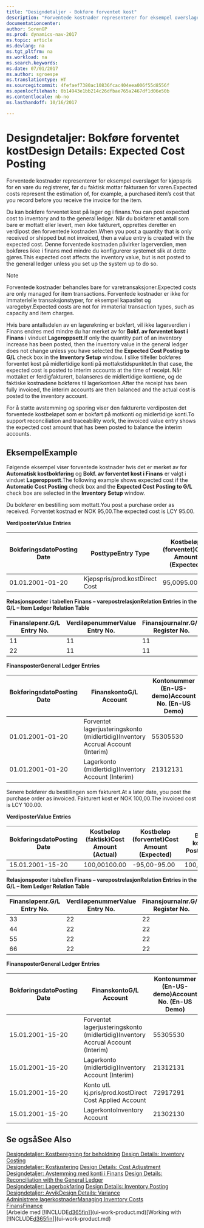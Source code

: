 ```yaml
---
title: "Designdetaljer - Bokføre forventet kost"
description: "Forventede kostnader representerer for eksempel overslaget for kjøpspris for en vare du registrerer, før du faktisk mottar fakturaen for varen."
documentationcenter: 
author: SorenGP
ms.prod: dynamics-nav-2017
ms.topic: article
ms.devlang: na
ms.tgt_pltfrm: na
ms.workload: na
ms.search.keywords: 
ms.date: 07/01/2017
ms.author: sgroespe
ms.translationtype: HT
ms.sourcegitcommit: 4fefaef7380ac10836fcac404eea006f55d8556f
ms.openlocfilehash: 0b14943e1bb214c26dfbae765a2467df1d06e50b
ms.contentlocale: nb-no
ms.lasthandoff: 10/16/2017

---
```

# <a name="design-details-expected-cost-posting"></a><span data-ttu-id="ca57e-103">Designdetaljer: Bokføre forventet kost</span><span class="sxs-lookup"><span data-stu-id="ca57e-103">Design Details: Expected Cost Posting</span></span>
<span data-ttu-id="ca57e-104">Forventede kostnader representerer for eksempel overslaget for kjøpspris for en vare du registrerer, før du faktisk mottar fakturaen for varen.</span><span class="sxs-lookup"><span data-stu-id="ca57e-104">Expected costs represent the estimation of, for example, a purchased item’s cost that you record before you receive the invoice for the item.</span></span>  

 <span data-ttu-id="ca57e-105">Du kan bokføre forventet kost på lager og i finans.</span><span class="sxs-lookup"><span data-stu-id="ca57e-105">You can post expected cost to inventory and to the general ledger.</span></span> <span data-ttu-id="ca57e-106">Når du bokfører et antall som bare er mottatt eller levert, men ikke fakturert, opprettes deretter en verdipost den forventede kostnaden.</span><span class="sxs-lookup"><span data-stu-id="ca57e-106">When you post a quantity that is only received or shipped but not invoiced, then a value entry is created with the expected cost.</span></span> <span data-ttu-id="ca57e-107">Denne forventede kostnaden påvirker lagerverdien, men bokføres ikke i finans med mindre du konfigurerer systemet slik at dette gjøres.</span><span class="sxs-lookup"><span data-stu-id="ca57e-107">This expected cost affects the inventory value, but is not posted to the general ledger unless you set up the system up to do so.</span></span>  

> [!NOTE]  
>  <span data-ttu-id="ca57e-108">Forventede kostnader behandles bare for varetransaksjoner.</span><span class="sxs-lookup"><span data-stu-id="ca57e-108">Expected costs are only managed for item transactions.</span></span> <span data-ttu-id="ca57e-109">Forventede kostnader er ikke for immaterielle transaksjonstyper, for eksempel kapasitet og varegebyr.</span><span class="sxs-lookup"><span data-stu-id="ca57e-109">Expected costs are not for immaterial transaction types, such as capacity and item charges.</span></span>  

 <span data-ttu-id="ca57e-110">Hvis bare antallsdelen av en lagerøkning er bokført, vil ikke lagerverdien i Finans endres med mindre du har merket av for **Bokf. av forventet kost i Finans** i vinduet **Lageroppsett**.</span><span class="sxs-lookup"><span data-stu-id="ca57e-110">If only the quantity part of an inventory increase has been posted, then the inventory value in the general ledger does not change unless you have selected the **Expected Cost Posting to G/L** check box in the **Inventory Setup** window.</span></span> <span data-ttu-id="ca57e-111">I slike tilfeller bokføres forventet kost på midlertidige konti på mottakstidspunktet.</span><span class="sxs-lookup"><span data-stu-id="ca57e-111">In that case, the expected cost is posted to interim accounts at the time of receipt.</span></span> <span data-ttu-id="ca57e-112">Når mottaket er ferdigfakturert, balanseres de midlertidige kontiene, og de faktiske kostnadene bokføres til lagerkontoen.</span><span class="sxs-lookup"><span data-stu-id="ca57e-112">After the receipt has been fully invoiced, the interim accounts are then balanced and the actual cost is posted to the inventory account.</span></span>  

 <span data-ttu-id="ca57e-113">For å støtte avstemming og sporing viser den fakturerte verdiposten det forventede kostbeløpet som er bokført på motkonti og midlertidige konti.</span><span class="sxs-lookup"><span data-stu-id="ca57e-113">To support reconciliation and traceability work, the invoiced value entry shows the expected cost amount that has been posted to balance the interim accounts.</span></span>  

## <a name="example"></a><span data-ttu-id="ca57e-114">Eksempel</span><span class="sxs-lookup"><span data-stu-id="ca57e-114">Example</span></span>  
 <span data-ttu-id="ca57e-115">Følgende eksempel viser forventede kostnader hvis det er merket av for **Automatisk kostbokføring** og **Bokf. av forventet kost i Finans** er valgt i vinduet **Lageroppsett**.</span><span class="sxs-lookup"><span data-stu-id="ca57e-115">The following example shows expected cost if the **Automatic Cost Posting** check box and the **Expected Cost Posting to G/L** check box are selected in the **Inventory Setup** window.</span></span>  

 <span data-ttu-id="ca57e-116">Du bokfører en bestilling som mottatt.</span><span class="sxs-lookup"><span data-stu-id="ca57e-116">You post a purchase order as received.</span></span> <span data-ttu-id="ca57e-117">Forventet kostnad er NOK 95,00.</span><span class="sxs-lookup"><span data-stu-id="ca57e-117">The expected cost is LCY 95.00.</span></span>  

 <span data-ttu-id="ca57e-118">**Verdiposter**</span><span class="sxs-lookup"><span data-stu-id="ca57e-118">**Value Entries**</span></span>  

|<span data-ttu-id="ca57e-119">Bokføringsdato</span><span class="sxs-lookup"><span data-stu-id="ca57e-119">Posting Date</span></span>|<span data-ttu-id="ca57e-120">Posttype</span><span class="sxs-lookup"><span data-stu-id="ca57e-120">Entry Type</span></span>|<span data-ttu-id="ca57e-121">Kostbeløp (forventet)</span><span class="sxs-lookup"><span data-stu-id="ca57e-121">Cost Amount (Expected)</span></span>|<span data-ttu-id="ca57e-122">Forventet kost bokført i Finans</span><span class="sxs-lookup"><span data-stu-id="ca57e-122">Expected Cost Posted to G/L</span></span>|<span data-ttu-id="ca57e-123">Forventet kostnad</span><span class="sxs-lookup"><span data-stu-id="ca57e-123">Expected Cost</span></span>|<span data-ttu-id="ca57e-124">Varepostnr.</span><span class="sxs-lookup"><span data-stu-id="ca57e-124">Item Ledger Entry No.</span></span>|<span data-ttu-id="ca57e-125">Løpenr.</span><span class="sxs-lookup"><span data-stu-id="ca57e-125">Entry No.</span></span>|  
|------------------|----------------|------------------------------|----------------------------------|-------------------|---------------------------|---------------|  
|<span data-ttu-id="ca57e-126">01.01.20</span><span class="sxs-lookup"><span data-stu-id="ca57e-126">01-01-20</span></span>|<span data-ttu-id="ca57e-127">Kjøpspris/prod.kost</span><span class="sxs-lookup"><span data-stu-id="ca57e-127">Direct Cost</span></span>|<span data-ttu-id="ca57e-128">95,00</span><span class="sxs-lookup"><span data-stu-id="ca57e-128">95.00</span></span>|<span data-ttu-id="ca57e-129">95,00</span><span class="sxs-lookup"><span data-stu-id="ca57e-129">95.00</span></span>|<span data-ttu-id="ca57e-130">Ja</span><span class="sxs-lookup"><span data-stu-id="ca57e-130">Yes</span></span>|<span data-ttu-id="ca57e-131">1</span><span class="sxs-lookup"><span data-stu-id="ca57e-131">1</span></span>|<span data-ttu-id="ca57e-132">1</span><span class="sxs-lookup"><span data-stu-id="ca57e-132">1</span></span>|  

 <span data-ttu-id="ca57e-133">**Relasjonsposter i tabellen Finans – varepostrelasjon**</span><span class="sxs-lookup"><span data-stu-id="ca57e-133">**Relation Entries in the G/L – Item Ledger Relation Table**</span></span>  

|<span data-ttu-id="ca57e-134">Finansløpenr.</span><span class="sxs-lookup"><span data-stu-id="ca57e-134">G/L Entry No.</span></span>|<span data-ttu-id="ca57e-135">Verdiløpenummer</span><span class="sxs-lookup"><span data-stu-id="ca57e-135">Value Entry No.</span></span>|<span data-ttu-id="ca57e-136">Finansjournalnr.</span><span class="sxs-lookup"><span data-stu-id="ca57e-136">G/L Register No.</span></span>|  
|--------------------|---------------------|-----------------------|  
|<span data-ttu-id="ca57e-137">1</span><span class="sxs-lookup"><span data-stu-id="ca57e-137">1</span></span>|<span data-ttu-id="ca57e-138">1</span><span class="sxs-lookup"><span data-stu-id="ca57e-138">1</span></span>|<span data-ttu-id="ca57e-139">1</span><span class="sxs-lookup"><span data-stu-id="ca57e-139">1</span></span>|  
|<span data-ttu-id="ca57e-140">2</span><span class="sxs-lookup"><span data-stu-id="ca57e-140">2</span></span>|<span data-ttu-id="ca57e-141">1</span><span class="sxs-lookup"><span data-stu-id="ca57e-141">1</span></span>|<span data-ttu-id="ca57e-142">1</span><span class="sxs-lookup"><span data-stu-id="ca57e-142">1</span></span>|  

 <span data-ttu-id="ca57e-143">**Finansposter**</span><span class="sxs-lookup"><span data-stu-id="ca57e-143">**General Ledger Entries**</span></span>  

|<span data-ttu-id="ca57e-144">Bokføringsdato</span><span class="sxs-lookup"><span data-stu-id="ca57e-144">Posting Date</span></span>|<span data-ttu-id="ca57e-145">Finanskonto</span><span class="sxs-lookup"><span data-stu-id="ca57e-145">G/L Account</span></span>|<span data-ttu-id="ca57e-146">Kontonummer (En-US-demo)</span><span class="sxs-lookup"><span data-stu-id="ca57e-146">Account No. (En-US Demo)</span></span>|<span data-ttu-id="ca57e-147">Beløp</span><span class="sxs-lookup"><span data-stu-id="ca57e-147">Amount</span></span>|<span data-ttu-id="ca57e-148">Løpenr.</span><span class="sxs-lookup"><span data-stu-id="ca57e-148">Entry No.</span></span>|  
|------------------|------------------|---------------------------------|------------|---------------|  
|<span data-ttu-id="ca57e-149">01.01.20</span><span class="sxs-lookup"><span data-stu-id="ca57e-149">01-01-20</span></span>|<span data-ttu-id="ca57e-150">Forventet lagerjusteringskonto (midlertidig)</span><span class="sxs-lookup"><span data-stu-id="ca57e-150">Inventory Accrual Account (Interim)</span></span>|<span data-ttu-id="ca57e-151">5530</span><span class="sxs-lookup"><span data-stu-id="ca57e-151">5530</span></span>|<span data-ttu-id="ca57e-152">-95,00</span><span class="sxs-lookup"><span data-stu-id="ca57e-152">-95.00</span></span>|<span data-ttu-id="ca57e-153">2</span><span class="sxs-lookup"><span data-stu-id="ca57e-153">2</span></span>|  
|<span data-ttu-id="ca57e-154">01.01.20</span><span class="sxs-lookup"><span data-stu-id="ca57e-154">01-01-20</span></span>|<span data-ttu-id="ca57e-155">Lagerkonto (midlertidig)</span><span class="sxs-lookup"><span data-stu-id="ca57e-155">Inventory Account (Interim)</span></span>|<span data-ttu-id="ca57e-156">2131</span><span class="sxs-lookup"><span data-stu-id="ca57e-156">2131</span></span>|<span data-ttu-id="ca57e-157">95,00</span><span class="sxs-lookup"><span data-stu-id="ca57e-157">95.00</span></span>|<span data-ttu-id="ca57e-158">1</span><span class="sxs-lookup"><span data-stu-id="ca57e-158">1</span></span>|  

 <span data-ttu-id="ca57e-159">Senere bokfører du bestillingen som fakturert.</span><span class="sxs-lookup"><span data-stu-id="ca57e-159">At a later date, you post the purchase order as invoiced.</span></span> <span data-ttu-id="ca57e-160">Fakturert kost er NOK 100,00.</span><span class="sxs-lookup"><span data-stu-id="ca57e-160">The invoiced cost is LCY 100.00.</span></span>  

 <span data-ttu-id="ca57e-161">**Verdiposter**</span><span class="sxs-lookup"><span data-stu-id="ca57e-161">**Value Entries**</span></span>  

|<span data-ttu-id="ca57e-162">Bokføringsdato</span><span class="sxs-lookup"><span data-stu-id="ca57e-162">Posting Date</span></span>|<span data-ttu-id="ca57e-163">Kostbeløp (faktisk)</span><span class="sxs-lookup"><span data-stu-id="ca57e-163">Cost Amount (Actual)</span></span>|<span data-ttu-id="ca57e-164">Kostbeløp (forventet)</span><span class="sxs-lookup"><span data-stu-id="ca57e-164">Cost Amount (Expected)</span></span>|<span data-ttu-id="ca57e-165">Bokført kost</span><span class="sxs-lookup"><span data-stu-id="ca57e-165">Cost Posted to G/L</span></span>|<span data-ttu-id="ca57e-166">Forventet kostnad</span><span class="sxs-lookup"><span data-stu-id="ca57e-166">Expected Cost</span></span>|<span data-ttu-id="ca57e-167">Varepostnr.</span><span class="sxs-lookup"><span data-stu-id="ca57e-167">Item Ledger Entry No.</span></span>|<span data-ttu-id="ca57e-168">Løpenr.</span><span class="sxs-lookup"><span data-stu-id="ca57e-168">Entry No.</span></span>|  
|------------------|----------------------------|------------------------------|-------------------------|-------------------|---------------------------|---------------|  
|<span data-ttu-id="ca57e-169">15.01.20</span><span class="sxs-lookup"><span data-stu-id="ca57e-169">01-15-20</span></span>|<span data-ttu-id="ca57e-170">100,00</span><span class="sxs-lookup"><span data-stu-id="ca57e-170">100.00</span></span>|<span data-ttu-id="ca57e-171">-95,00</span><span class="sxs-lookup"><span data-stu-id="ca57e-171">-95.00</span></span>|<span data-ttu-id="ca57e-172">100,00</span><span class="sxs-lookup"><span data-stu-id="ca57e-172">100.00</span></span>|<span data-ttu-id="ca57e-173">Nei</span><span class="sxs-lookup"><span data-stu-id="ca57e-173">No</span></span>|<span data-ttu-id="ca57e-174">1</span><span class="sxs-lookup"><span data-stu-id="ca57e-174">1</span></span>|<span data-ttu-id="ca57e-175">2</span><span class="sxs-lookup"><span data-stu-id="ca57e-175">2</span></span>|  

 <span data-ttu-id="ca57e-176">**Relasjonsposter i tabellen Finans – varepostrelasjon**</span><span class="sxs-lookup"><span data-stu-id="ca57e-176">**Relation Entries in the G/L – Item Ledger Relation Table**</span></span>  

|<span data-ttu-id="ca57e-177">Finansløpenr.</span><span class="sxs-lookup"><span data-stu-id="ca57e-177">G/L Entry No.</span></span>|<span data-ttu-id="ca57e-178">Verdiløpenummer</span><span class="sxs-lookup"><span data-stu-id="ca57e-178">Value Entry No.</span></span>|<span data-ttu-id="ca57e-179">Finansjournalnr.</span><span class="sxs-lookup"><span data-stu-id="ca57e-179">G/L Register No.</span></span>|  
|--------------------|---------------------|-----------------------|  
|<span data-ttu-id="ca57e-180">3</span><span class="sxs-lookup"><span data-stu-id="ca57e-180">3</span></span>|<span data-ttu-id="ca57e-181">2</span><span class="sxs-lookup"><span data-stu-id="ca57e-181">2</span></span>|<span data-ttu-id="ca57e-182">2</span><span class="sxs-lookup"><span data-stu-id="ca57e-182">2</span></span>|  
|<span data-ttu-id="ca57e-183">4</span><span class="sxs-lookup"><span data-stu-id="ca57e-183">4</span></span>|<span data-ttu-id="ca57e-184">2</span><span class="sxs-lookup"><span data-stu-id="ca57e-184">2</span></span>|<span data-ttu-id="ca57e-185">2</span><span class="sxs-lookup"><span data-stu-id="ca57e-185">2</span></span>|  
|<span data-ttu-id="ca57e-186">5</span><span class="sxs-lookup"><span data-stu-id="ca57e-186">5</span></span>|<span data-ttu-id="ca57e-187">2</span><span class="sxs-lookup"><span data-stu-id="ca57e-187">2</span></span>|<span data-ttu-id="ca57e-188">2</span><span class="sxs-lookup"><span data-stu-id="ca57e-188">2</span></span>|  
|<span data-ttu-id="ca57e-189">6</span><span class="sxs-lookup"><span data-stu-id="ca57e-189">6</span></span>|<span data-ttu-id="ca57e-190">2</span><span class="sxs-lookup"><span data-stu-id="ca57e-190">2</span></span>|<span data-ttu-id="ca57e-191">2</span><span class="sxs-lookup"><span data-stu-id="ca57e-191">2</span></span>|  

 <span data-ttu-id="ca57e-192">**Finansposter**</span><span class="sxs-lookup"><span data-stu-id="ca57e-192">**General Ledger Entries**</span></span>  

|<span data-ttu-id="ca57e-193">Bokføringsdato</span><span class="sxs-lookup"><span data-stu-id="ca57e-193">Posting Date</span></span>|<span data-ttu-id="ca57e-194">Finanskonto</span><span class="sxs-lookup"><span data-stu-id="ca57e-194">G/L Account</span></span>|<span data-ttu-id="ca57e-195">Kontonummer (En-US-demo)</span><span class="sxs-lookup"><span data-stu-id="ca57e-195">Account No. (En-US Demo)</span></span>|<span data-ttu-id="ca57e-196">Beløp</span><span class="sxs-lookup"><span data-stu-id="ca57e-196">Amount</span></span>|<span data-ttu-id="ca57e-197">Løpenr.</span><span class="sxs-lookup"><span data-stu-id="ca57e-197">Entry No.</span></span>|  
|------------------|------------------|---------------------------------|------------|---------------|  
|<span data-ttu-id="ca57e-198">15.01.20</span><span class="sxs-lookup"><span data-stu-id="ca57e-198">01-15-20</span></span>|<span data-ttu-id="ca57e-199">Forventet lagerjusteringskonto (midlertidig)</span><span class="sxs-lookup"><span data-stu-id="ca57e-199">Inventory Accrual Account (Interim)</span></span>|<span data-ttu-id="ca57e-200">5530</span><span class="sxs-lookup"><span data-stu-id="ca57e-200">5530</span></span>|<span data-ttu-id="ca57e-201">95,00</span><span class="sxs-lookup"><span data-stu-id="ca57e-201">95.00</span></span>|<span data-ttu-id="ca57e-202">4</span><span class="sxs-lookup"><span data-stu-id="ca57e-202">4</span></span>|  
|<span data-ttu-id="ca57e-203">15.01.20</span><span class="sxs-lookup"><span data-stu-id="ca57e-203">01-15-20</span></span>|<span data-ttu-id="ca57e-204">Lagerkonto (midlertidig)</span><span class="sxs-lookup"><span data-stu-id="ca57e-204">Inventory Account (Interim)</span></span>|<span data-ttu-id="ca57e-205">2131</span><span class="sxs-lookup"><span data-stu-id="ca57e-205">2131</span></span>|<span data-ttu-id="ca57e-206">-95,00</span><span class="sxs-lookup"><span data-stu-id="ca57e-206">-95.00</span></span>|<span data-ttu-id="ca57e-207">3</span><span class="sxs-lookup"><span data-stu-id="ca57e-207">3</span></span>|  
|<span data-ttu-id="ca57e-208">15.01.20</span><span class="sxs-lookup"><span data-stu-id="ca57e-208">01-15-20</span></span>|<span data-ttu-id="ca57e-209">Konto utl. kj.pris/prod.kost</span><span class="sxs-lookup"><span data-stu-id="ca57e-209">Direct Cost Applied Account</span></span>|<span data-ttu-id="ca57e-210">7291</span><span class="sxs-lookup"><span data-stu-id="ca57e-210">7291</span></span>|<span data-ttu-id="ca57e-211">-100</span><span class="sxs-lookup"><span data-stu-id="ca57e-211">-100</span></span>|<span data-ttu-id="ca57e-212">6</span><span class="sxs-lookup"><span data-stu-id="ca57e-212">6</span></span>|  
|<span data-ttu-id="ca57e-213">15.01.20</span><span class="sxs-lookup"><span data-stu-id="ca57e-213">01-15-20</span></span>|<span data-ttu-id="ca57e-214">Lagerkonto</span><span class="sxs-lookup"><span data-stu-id="ca57e-214">Inventory Account</span></span>|<span data-ttu-id="ca57e-215">2130</span><span class="sxs-lookup"><span data-stu-id="ca57e-215">2130</span></span>|<span data-ttu-id="ca57e-216">100</span><span class="sxs-lookup"><span data-stu-id="ca57e-216">100</span></span>|<span data-ttu-id="ca57e-217">5</span><span class="sxs-lookup"><span data-stu-id="ca57e-217">5</span></span>|  

## <a name="see-also"></a><span data-ttu-id="ca57e-218">Se også</span><span class="sxs-lookup"><span data-stu-id="ca57e-218">See Also</span></span>
 <span data-ttu-id="ca57e-219">[Designdetaljer: Kostberegning for beholdning](design-details-inventory-costing.md) </span><span class="sxs-lookup"><span data-stu-id="ca57e-219">[Design Details: Inventory Costing](design-details-inventory-costing.md) </span></span>  
 <span data-ttu-id="ca57e-220">[Designdetaljer: Kostjustering](design-details-cost-adjustment.md) </span><span class="sxs-lookup"><span data-stu-id="ca57e-220">[Design Details: Cost Adjustment](design-details-cost-adjustment.md) </span></span>  
 <span data-ttu-id="ca57e-221">[Designdetaljer: Avstemming med konti i Finans](design-details-reconciliation-with-the-general-ledger.md) </span><span class="sxs-lookup"><span data-stu-id="ca57e-221">[Design Details: Reconciliation with the General Ledger](design-details-reconciliation-with-the-general-ledger.md) </span></span>  
 <span data-ttu-id="ca57e-222">[Designdetaljer: Lagerbokføring](design-details-inventory-posting.md) </span><span class="sxs-lookup"><span data-stu-id="ca57e-222">[Design Details: Inventory Posting](design-details-inventory-posting.md) </span></span>  
 [<span data-ttu-id="ca57e-223">Designdetaljer: Avvik</span><span class="sxs-lookup"><span data-stu-id="ca57e-223">Design Details: Variance</span></span>](design-details-variance.md)  
 [<span data-ttu-id="ca57e-224">Administrere lagerkostnader</span><span class="sxs-lookup"><span data-stu-id="ca57e-224">Managing Inventory Costs</span></span>](finance-manage-inventory-costs.md)  
 [<span data-ttu-id="ca57e-225">Finans</span><span class="sxs-lookup"><span data-stu-id="ca57e-225">Finance</span></span>](finance.md)  
 <span data-ttu-id="ca57e-226">[Arbeide med [!INCLUDE[d365fin](includes/d365fin_md.md)]](ui-work-product.md)</span><span class="sxs-lookup"><span data-stu-id="ca57e-226">[Working with [!INCLUDE[d365fin](includes/d365fin_md.md)]](ui-work-product.md)</span></span>

